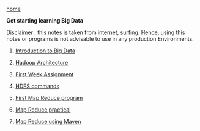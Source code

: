 [home](https://github.com/psanthoshkumar/BigDataLearning/wiki)

**Get starting learning Big Data**

Disclaimer : this notes is taken from internet, surfing. Hence, using this notes or programs is not advisable to use in any production Environments. 

1. [Introduction to Big Data](https://github.com/psanthoshkumar/BigDataLearning/wiki/1.-Introduction-to-Big-Data)

1. [Hadoop Architecture](https://github.com/psanthoshkumar/BigDataLearning/wiki/2.-Hadoop-Architecture)

1. [First Week Assignment](https://github.com/psanthoshkumar/BigDataLearning/wiki/3.-First-Week-Assignment)

1. [HDFS commands](https://github.com/psanthoshkumar/BigDataLearning/wiki/4.-HDFS-commands)

1. [First Map Reduce program](https://github.com/psanthoshkumar/BigDataLearning/wiki/5.-First-Map-Reduce-program)

1. [Map Reduce practical](https://github.com/psanthoshkumar/BigDataLearning/wiki/6.-Map-Reduce-practical)

1. [Map Reduce using Maven](https://github.com/psanthoshkumar/BigDataLearning/wiki/7.-Map-Reduce-using-Maven)
